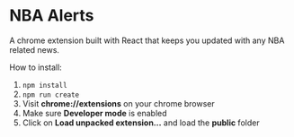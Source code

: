 # NBA Alerts

A chrome extension built with React that keeps you updated with any NBA related news.

How to install:

1) ```npm install```
2) ```npm run create```
3) Visit **chrome://extensions** on your chrome browser
4)  Make sure **Developer mode** is enabled
5) Click on **Load unpacked extension...** and load the **public** folder
